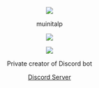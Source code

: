 <p align="center">  
<img src="https://cdn.discordapp.com/attachments/1210857040054980678/1210857087370788874/pokemon-pixel-art.gif?ex=65ec158a&is=65d9a08a&hm=5b9c3f1aabbeff26deba395aa844694084103ec9a16dc2bdfb82b63780648cb1&">
</p>
<p align="center">
    muinitalp
<p align="center">  
<img src="https://komarev.com/ghpvc/?username=muinitalp&color=grey">
</p>
    <p align="center">
  <img src="https://discord.c99.nl/widget/theme-5/535247985710333973.png"/>
</p>
<p align="center">
Private creator of Discord bot
<p align="center">
    <a href="https://discord.gg/sXAFMJVy3R">Discord Server</a>
